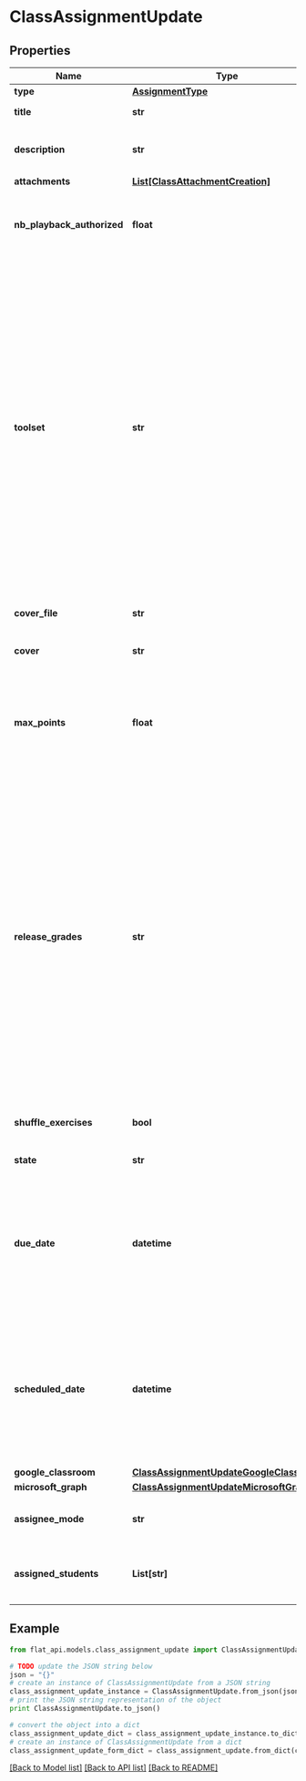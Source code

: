 # ClassAssignmentUpdate


## Properties

Name | Type | Description | Notes
------------ | ------------- | ------------- | -------------
**type** | [**AssignmentType**](AssignmentType.md) |  | [optional] 
**title** | **str** | Title of the assignment | [optional] 
**description** | **str** | Description and content of the assignment | [optional] 
**attachments** | [**List[ClassAttachmentCreation]**](ClassAttachmentCreation.md) |  | [optional] 
**nb_playback_authorized** | **float** | The number of playback authorized on the scores of the assignment. | [optional] 
**toolset** | **str** | The id of the toolset to apply to this assignment. The toolset will be copied to the assignment as a dedicated object to prevent unexpected changes when making modifications to the template toolset. This property can be set to null to delete the linked toolset and switch back to all the tools available for this assignment.  | [optional] 
**cover_file** | **str** | The id of the cover to display | [optional] 
**cover** | **str** | The URL of the cover to display | [optional] 
**max_points** | **float** | If set, the grading will be enabled for the assignement with this value as the maximum of points  | [optional] 
**release_grades** | **str** | For worksheets, how grading will work for the assignment: - If set to &#x60;auto&#x60;, the grades will be automatically released when the student submits the submissions - If set to &#x60;manual&#x60;, the grades will only be set as &#x60;draftGrade&#x60; and will be released when the teacher returns the submissions  | [optional] 
**shuffle_exercises** | **bool** | Mixing worksheets exercises for each student | [optional] 
**state** | **str** | State of the assignment | [optional] 
**due_date** | **datetime** | The due date of this assignment, late submissions will be marked as paste due. If not set, the assignment won&#39;t have a due date.  | [optional] 
**scheduled_date** | **datetime** | The publication (scheduled) date of the assignment. If this one is specified, the assignment will only be listed to the teachers of the class.  | [optional] 
**google_classroom** | [**ClassAssignmentUpdateGoogleClassroom**](ClassAssignmentUpdateGoogleClassroom.md) |  | [optional] 
**microsoft_graph** | [**ClassAssignmentUpdateMicrosoftGraph**](ClassAssignmentUpdateMicrosoftGraph.md) |  | [optional] 
**assignee_mode** | **str** | Possible modes of assigning assignments | [optional] 
**assigned_students** | **List[str]** | Identifiers for the students that have access to the assignment | [optional] 

## Example

```python
from flat_api.models.class_assignment_update import ClassAssignmentUpdate

# TODO update the JSON string below
json = "{}"
# create an instance of ClassAssignmentUpdate from a JSON string
class_assignment_update_instance = ClassAssignmentUpdate.from_json(json)
# print the JSON string representation of the object
print ClassAssignmentUpdate.to_json()

# convert the object into a dict
class_assignment_update_dict = class_assignment_update_instance.to_dict()
# create an instance of ClassAssignmentUpdate from a dict
class_assignment_update_form_dict = class_assignment_update.from_dict(class_assignment_update_dict)
```
[[Back to Model list]](../README.md#documentation-for-models) [[Back to API list]](../README.md#documentation-for-api-endpoints) [[Back to README]](../README.md)


